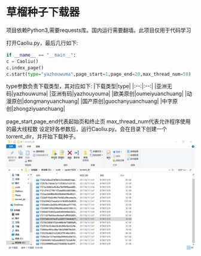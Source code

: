 ﻿# 草榴种子下载器

项目依赖Python3,需要requests库。国内运行需要翻墙。此项目仅用于代码学习

打开Caoliu.py，最后几行如下:
```python
if __name__ == "__main__":
c = Caoliu()
c.index_page()
c.start(type="yazhouwuma",page_start=1,page_end=20,max_thread_num=50)
```
type参数负责下载类型，其对应如下:
|下载类型|type|
|:--:|:--:|
|亚洲无码|yazhouwuma|
|亚洲有码|yazhouyouma|
|欧美原创|oumeiyuanchuang|
|动漫原创|dongmanyuanchuang|
|国产原创|guochanyuanchuang|
|中字原创|zhongziyuanchuang|

page_start,page_end代表起始页和终止页
max_thread_num代表允许程序使用的最大线程数
设定好各参数后，运行Caoliu.py。会在目录下创建一个torrent_dir，并开始下载种子。
![image1](https://raw.githubusercontent.com/chuxiuhong/cloudphoto/master/1024.png)




